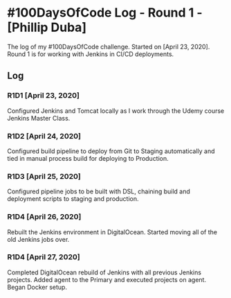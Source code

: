 # #100DaysOfCode Log - Round 1 - [Phillip Duba]

The log of my #100DaysOfCode challenge. Started on [April 23, 2020]. Round 1 is for working with Jenkins in CI/CD deployments.

## Log

### R1D1 [April 23, 2020]
Configured Jenkins and Tomcat locally as I work through the Udemy course Jenkins Master Class.

### R1D2 [April 24, 2020]
Configured build pipeline to deploy from Git to Staging automatically and tied in manual process build for deploying to Production.

### R1D3 [April 25, 2020]
Configured pipeline jobs to be built with DSL, chaining build and deployment scripts to staging and production.

### R1D4 [April 26, 2020]
Rebuilt the Jenkins environment in DigitalOcean. Started moving all of the old Jenkins jobs over.

### R1D4 [April 27, 2020]
Completed DigitalOcean rebuild of Jenkins with all previous Jenkins projects. Added agent to the Primary and executed projects on agent. Began Docker setup.